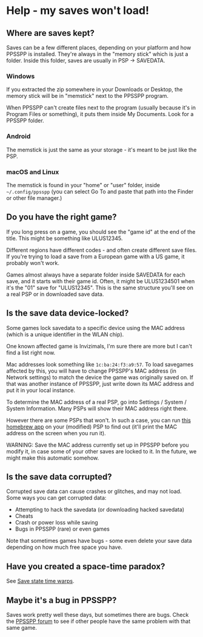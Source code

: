 # Help - my saves won't load!

## Where are saves kept?

Saves can be a few different places, depending on your platform and how PPSSPP is installed.  They're always in the "memory stick" which is just a folder.  Inside this folder, saves are usually in PSP -> SAVEDATA.

### Windows

If you extracted the zip somewhere in your Downloads or Desktop, the memory stick will be in "memstick" next to the PPSSPP program.

When PPSSPP can't create files next to the program (usually because it's in Program Files or something), it puts them inside My Documents.  Look for a PPSSPP folder.

### Android

The memstick is just the same as your storage - it's meant to be just like the PSP.

### macOS and Linux

The memstick is found in your "home" or "user" folder, inside `~/.config/ppsspp` (you can select Go To and paste that path into the Finder or other file manager.)

## Do you have the right game?

If you long press on a game, you should see the "game id" at the end of the title.  This might be something like ULUS12345.

Different regions have different codes - and often create different save files.  If you're trying to load a save from a European game with a US game, it probably won't work.

Games almost always have a separate folder inside SAVEDATA for each save, and it starts with their game id.  Often, it might be ULUS1234501 when it's the "01" save for "ULUS12345".  This is the same structure you'll see on a real PSP or in downloaded save data.

## Is the save data device-locked?

Some games lock savedata to a specific device using the MAC address (which is a unique identifier in the WLAN chip).

One known affected game is Invizimals, I'm sure there are more but I can't find a list right now.

Mac addresses look something like `1c:ba:24:f3:a9:57`. To load savegames affected by this, you will have to change PPSSPP's MAC address (in Network settings) to match the device the game was originally saved on. If that was another instance of PPSSPP, just write down its MAC address and put it in your local instance.

To determine the MAC address of a real PSP, go into Settings / System / System Information. Many PSPs will show their MAC address right there.

However there are some PSPs that won't. In such a case, you can run [this homebrew app](/unofficial/wlansample.zip) on your (modified) PSP to find out (it'll print the MAC address on the screen when you run it).

WARNING: Save the MAC address currently set up in PPSSPP before you modify it, in case some of your other saves are locked to it. In the future, we might make this automatic somehow.

## Is the save data corrupted?

Corrupted save data can cause crashes or glitches, and may not load.  Some ways you can get corrupted data:

* Attempting to hack the savedata (or downloading hacked savedata)
* Cheats
* Crash or power loss while saving
* Bugs in PPSSPP (rare) or even games

Note that sometimes games have bugs - some even delete your save data depending on how much free space you have.

## Have you created a space-time paradox?

See [Save state time warps](/docs/troubleshooting/save-state-time-warps).

## Maybe it's a bug in PPSSPP?

Saves work pretty well these days, but sometimes there are bugs.  Check the [PPSSPP forum](https://forums.ppsspp.org/) to see if other people have the same problem with that same game.